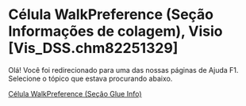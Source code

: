 
# Célula WalkPreference (Seção Informações de colagem), Visio [Vis_DSS.chm82251329]

Olá! Você foi redirecionado para uma das nossas páginas de Ajuda F1. Selecione o tópico que estava procurando abaixo.

[Célula WalkPreference (Seção Glue Info)](http://msdn.microsoft.com/library/08165195-7e4e-f3ab-fa76-fbcacb0a9c9c%28Office.15%29.aspx)
